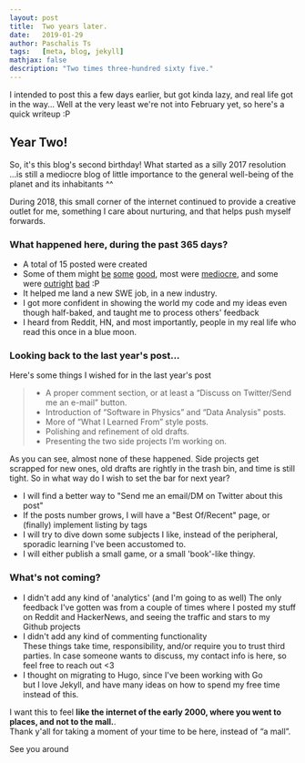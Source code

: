 ```yaml
---
layout: post
title:  Two years later.
date:   2019-01-29
author: Paschalis Ts
tags:   [meta, blog, jekyll]
mathjax: false
description: "Two times three-hundred sixty five."  
---
```


I intended to post this a few days earlier, but got kinda lazy, and real life got in the way... Well at the very least we're not into February yet, so here's a quick writeup :P


## Year Two!
So, it's this blog's second birthday! What started as a silly 2017 resolution ...is still a mediocre blog of little importance to the general well-being of the planet and its inhabitants ^^ 

During 2018, this small corner of the internet continued to provide a creative outlet for me, something I care about nurturing, and that helps push myself forwards.

### What happened here, during the past 365 days?

- A total of 15 posted were created
- Some of them might [be](https://tpaschalis.github.io/golang-producer-consumer/) [some](https://tpaschalis.github.io/win-10-box/) [good](https://tpaschalis.github.io/how-to-write-bug-reports/), most were [mediocre](https://tpaschalis.github.io/excellent-software-woof/), and some were [outright](https://tpaschalis.github.io/a-huge-world/) [bad](https://tpaschalis.github.io/new-job-new-goals/) :P
- It helped me land a new SWE job, in a new industry.
- I got more confident in showing the world my code and my ideas even though half-baked, and taught me to process others' feedback
- I heard from Reddit, HN, and most importantly, people in my real life who read this once in a blue moon.

### Looking back to the last year's post...

Here's some things I wished for in the last year's post

> -   A proper comment section, or at least a “Discuss on Twitter/Send me an e-mail” button.
> -   Introduction of “Software in Physics” and “Data Analysis” posts.
> -   More of “What I Learned From” style posts.
> -   Polishing and refinement of old drafts.
> -   Presenting the two side projects I’m working on.

As you can see, almost none of these happened. Side projects get scrapped for new ones, old drafts are rightly in the trash bin, and time is still tight. So in what way do I wish to set the bar for next year?

- I will find a better way to "Send me an email/DM on Twitter about this post"
- If the posts number grows, I will have a "Best Of/Recent" page, or (finally) implement listing by tags
- I will try to dive down some subjects I like, instead of the peripheral, sporadic learning I've been accustomed to.
- I will either publish a small game, or a small 'book'-like thingy.


### What's not coming?
- I didn't add any kind of 'analytics' (and I'm going to as well)
The only feedback I've gotten was from a couple of times where I posted my stuff on Reddit and HackerNews, and seeing the traffic and stars to my Github projects
- I didn't add any kind of commenting functionality   
These things take time, responsibility, and/or require you to trust third parties. In case someone wants to discuss, my contact info is here, so feel free to reach out <3
- I thought on migrating to Hugo, since I've been working with Go   
but I love Jekyll, and have many ideas on how to spend my free time instead of this.

I want this to feel **like the internet of the early 2000, where you went to places, and not to the mall.**.    
Thank y'all for taking a moment of your time to be here, instead of “a mall”.

See you around

